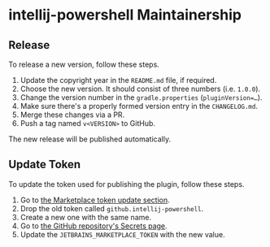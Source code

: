intellij-powershell Maintainership
==================================

Release
-------

To release a new version, follow these steps.

1. Update the copyright year in the `README.md` file, if required.
2. Choose the new version. It should consist of three numbers (i.e. `1.0.0`).
3. Change the version number in the `gradle.properties` (`pluginVersion=…`).
4. Make sure there's a properly formed version entry in the `CHANGELOG.md`.
5. Merge these changes via a PR.
6. Push a tag named `v<VERSION>` to GitHub.

The new release will be published automatically.

Update Token
------------

To update the token used for publishing the plugin, follow these steps.

1. Go to [the Marketplace token update section][marketplace.tokens].
2. Drop the old token called `github.intellij-powershell`.
3. Create a new one with the same name.
4. Go to [the GitHub repository's Secrets page][github.secrets].
5. Update the `JETBRAINS_MARKETPLACE_TOKEN` with the new value.

[github.secrets]: https://github.com/ant-druha/intellij-powershell/settings/secrets/actions
[marketplace.tokens]: https://plugins.jetbrains.com/author/me/tokens
